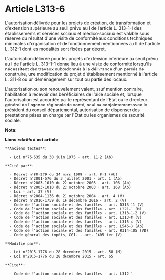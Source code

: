 # Article L313-6

L'autorisation délivrée pour les projets de création, de transformation et d'extension supérieure au seuil prévu au I de
l'article L. 313-1-1 des établissements et services sociaux et médico-sociaux est valable sous réserve du résultat d'une
visite de conformité aux conditions techniques minimales d'organisation et de fonctionnement mentionnées au II de l'article
L. 312-1 dont les modalités sont fixées par décret. 

L'autorisation délivrée pour les projets d'extension inférieure au seuil prévu au I de l'article L. 313-1-1 donne lieu à une
visite de conformité lorsqu'ils nécessitent des travaux subordonnés à la délivrance d'un permis de construire, une
modification du projet d'établissement mentionné à l'article L. 311-8 ou un déménagement sur tout ou partie des locaux.

L'autorisation ou son renouvellement valent, sauf mention contraire, habilitation à recevoir des bénéficiaires de l'aide
sociale et, lorsque l'autorisation est accordée par le représentant de l'Etat ou le directeur général de l'agence régionale
de santé, seul ou conjointement avec le président du conseil départemental, autorisation de dispenser des prestations prises
en charge par l'Etat ou les organismes de sécurité sociale.

**Nota:**



**Liens relatifs à cet article**

	**Anciens textes**:

	  - Loi n°75-535 du 30 juin 1975 - art. 11-2 (Ab)

	**Cité par**:

	  - Décret n°88-279 du 24 mars 1988 - art. 8-1 (Ab)
	  - Décret n°2001-576 du 3 juillet 2001 - art. 1 (Ab)
	  - Décret n°2003-1010 du 22 octobre 2003 - art. 106 (Ab)
	  - Décret n°2003-1010 du 22 octobre 2003 - art. 168 (Ab)
	  - Loi - art. 37 (V)
	  - Décret n°2004-1136 du 21 octobre 2004 - art. 4 (V)
	  - Décret n°2016-1759 du 16 décembre 2016 - art. 2 (V)
	  - Code de l'action sociale et des familles - art. D313-11 (V)
	  - Code de l'action sociale et des familles - art. L221-1 (M)
	  - Code de l'action sociale et des familles - art. L313-1-2 (V)
	  - Code de l'action sociale et des familles - art. L313-8 (V)
	  - Code de l'action sociale et des familles - art. L315-4 (V)
	  - Code de l'action sociale et des familles - art. L546-3 (Ab)
	  - Code de l'action sociale et des familles - art. R314-105 (VD)
	  - Code général des impôts, CGI. - art. 1605 ter (V)

	**Modifié par**:

	  - Loi n°2015-1776 du 28 décembre 2015 - art. 58 (M)
	  - Loi n°2015-1776 du 28 décembre 2015 - art. 65

	**Cite**:

	  - Code de l'action sociale et des familles - art. L312-1
